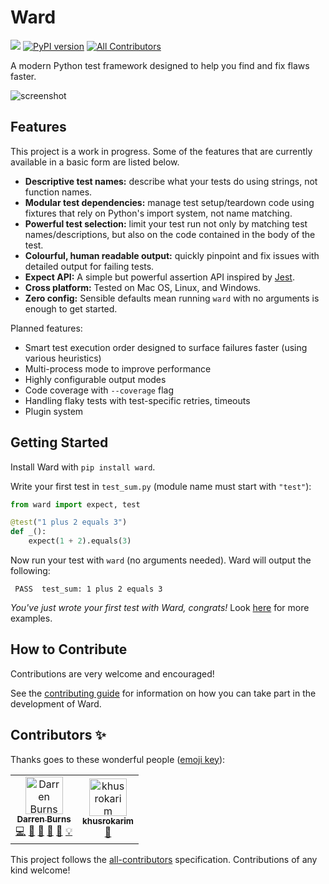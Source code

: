 # Ward
![](https://github.com/darrenburns/ward/workflows/Ward%20CI/badge.svg)
[![PyPI version](https://badge.fury.io/py/ward.svg)](https://badge.fury.io/py/ward) <!-- ALL-CONTRIBUTORS-BADGE:START - Do not remove or modify this section -->[![All Contributors](https://img.shields.io/badge/all_contributors-2-orange.svg?style=flat-square)](#contributors-)
<!-- ALL-CONTRIBUTORS-BADGE:END -->

A modern Python test framework designed to help you find and fix flaws faster.

![screenshot](https://raw.githubusercontent.com/darrenburns/ward/master/screenshot.png)

## Features

This project is a work in progress. Some of the features that are currently available in a basic form are listed below.

* **Descriptive test names:** describe what your tests do using strings, not function names.
* **Modular test dependencies:** manage test setup/teardown code using fixtures that rely on Python's import system, not
name matching.
* **Powerful test selection:** limit your test run not only by matching test names/descriptions, but also on the code 
contained in the body of the test.
* **Colourful, human readable output:** quickly pinpoint and fix issues with detailed output for failing tests.
* **Expect API:** A simple but powerful assertion API inspired by [Jest](https://jestjs.io).
* **Cross platform:** Tested on Mac OS, Linux, and Windows.
* **Zero config:** Sensible defaults mean running `ward` with no arguments is enough to get started.

Planned features:

* Smart test execution order designed to surface failures faster (using various heuristics)
* Multi-process mode to improve performance
* Highly configurable output modes
* Code coverage with `--coverage` flag
* Handling flaky tests with test-specific retries, timeouts
* Plugin system

## Getting Started

Install Ward with `pip install ward`.

Write your first test in `test_sum.py` (module name must start with `"test"`):

```python
from ward import expect, test

@test("1 plus 2 equals 3")
def _():
    expect(1 + 2).equals(3)
```

Now run your test with `ward` (no arguments needed). Ward will output the following:

```
 PASS  test_sum: 1 plus 2 equals 3
```

*You've just wrote your first test with Ward, congrats!* Look [here](docs/writing-tests.md) for more examples.

## How to Contribute

Contributions are very welcome and encouraged!

See the [contributing guide](.github/CONTRIBUTING.md) for information on how you can take part in the development of Ward.

## Contributors ✨

Thanks goes to these wonderful people ([emoji key](https://allcontributors.org/docs/en/emoji-key)):

<!-- ALL-CONTRIBUTORS-LIST:START - Do not remove or modify this section -->
<!-- prettier-ignore-start -->
<!-- markdownlint-disable -->
<table>
  <tr>
    <td align="center"><a href="https://darrenburns.net"><img src="https://avatars0.githubusercontent.com/u/5740731?v=4" width="60px;" alt="Darren Burns"/><br /><sub><b>Darren Burns</b></sub></a><br /><a href="https://github.com/darrenburns/ward/commits?author=darrenburns" title="Code">💻</a> <a href="https://github.com/darrenburns/ward/commits?author=darrenburns" title="Documentation">📖</a> <a href="#ideas-darrenburns" title="Ideas, Planning, & Feedback">🤔</a> <a href="#review-darrenburns" title="Reviewed Pull Requests">👀</a> <a href="https://github.com/darrenburns/ward/issues?q=author%3Adarrenburns" title="Bug reports">🐛</a> <a href="#example-darrenburns" title="Examples">💡</a></td>
    <td align="center"><a href="https://github.com/khusrokarim"><img src="https://avatars0.githubusercontent.com/u/1615476?v=4" width="60px;" alt="khusrokarim"/><br /><sub><b>khusrokarim</b></sub></a><br /><a href="#ideas-khusrokarim" title="Ideas, Planning, & Feedback">🤔</a></td>
  </tr>
</table>

<!-- markdownlint-enable -->
<!-- prettier-ignore-end -->
<!-- ALL-CONTRIBUTORS-LIST:END -->

This project follows the [all-contributors](https://github.com/all-contributors/all-contributors) specification. Contributions of any kind welcome!